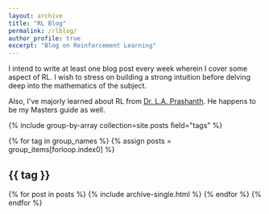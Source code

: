 ```yaml
---
layout: archive
title: "RL Blog"
permalink: /rlblog/
author_profile: true
excerpt: "Blog on Reinforcement Learning"
---
```


I intend to write at least one blog post every week wherein I cover some aspect of RL. I wish to stress on building a strong intuition before delving deep into the mathematics of the subject.

Also, I've majorly learned about RL from [Dr. L.A. Prashanth](http://www.cse.iitm.ac.in/~prashla/). He happens to be my Masters guide as well.   

{% include group-by-array collection=site.posts field="tags" %}

{% for tag in group_names %}
  {% assign posts = group_items[forloop.index0] %}
  <h2 id="{{ tag | slugify }}" class="archive__subtitle">{{ tag }}</h2>
  {% for post in posts %}
    {% include archive-single.html %}
  {% endfor %}
{% endfor %}
